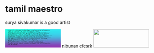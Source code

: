 <!DOCTYPE html>
<html>
<head>
	<title>Suriya</title>
</head>
<meta charset="utf-8">
<body>
<h1>tamil maestro</h1>
<p> surya sivakumar is a good artist</p>
<img src="surya.png" width="180" height="60">
<a href="https://en.wikipedia.org/wiki/Suriya" target="_blank" title="aadhavan"> nibunan</a>
<a href="https://govindakcsi.github.io/csi" target="_blank" title="hurais and talha"> cfcsrk</a>
<img src="hurais.png" width="180" height="60">
</body>
</html>

